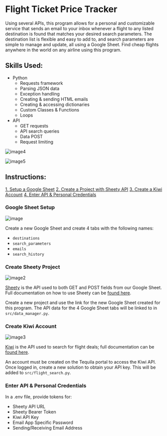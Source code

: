 # Flight Ticket Price Tracker

Using several APIs, this program allows for a personal and customizable service that sends an email to your inbox whenever a flight to any listed destination is found that matches your desired search parameters. The destination list is flexible and easy to add to, and search parameters are simple to manage and update, all using a Google Sheet. Find cheap flights anywhere in the world on any airline using this program.

## Skills Used:

-   Python
    -   Requests framework
    -   Parsing JSON data
    -   Exception handling
    -   Creating & sending HTML emails
    -   Creating & accessing dictionaries
    -   Custom Classes & Functions
    -   Loops
-   API
    -   GET requests
    -   API search queries
    -   Data POST
    -   Request limiting

![image4](https://github.com/user-attachments/assets/22e498be-3bc8-44de-bd58-4e15f4487272)

![image5](https://github.com/user-attachments/assets/38e92d57-685e-468d-ae65-a33f6b59776e)

## Instructions:

[1. Setup a Google Sheet](###google-sheet-setup)
[2. Create a Project with Sheety API](###create-sheety-project)
[3. Create a Kiwi Account](###create-kiwi-account)
[4. Enter API & Personal Credentials](###enter-credentials)

### Google Sheet Setup

![image](https://github.com/user-attachments/assets/dd0eb99f-3e81-446a-bc35-87569cfa8258)

Create a new Google Sheet and create 4 tabs with the following names:

-   `destinations`
-   `search_parameters`
-   `emails`
-   `search_history`

### Create Sheety Project

![image2](https://github.com/user-attachments/assets/0e390220-78f3-41f7-a3d0-6a8cdc79ab93)

[Sheety](https://sheety.co/) is the API used to both GET and POST fields from our Google Sheet. Full documentation on how to use Sheety can be [found here](https://sheety.co/docs/spreadsheet).

Create a new project and use the link for the new Google Sheet created for this program. The API data for the 4 Google Sheet tabs will be linked to in `src/data_manager.py`.

### Create Kiwi Account

![image3](https://github.com/user-attachments/assets/ffd39058-28f5-49d8-a91b-e8cc23581ead)

[Kiwi](https://tequila.kiwi.com/) is the API used to search for flight deals; full documentation can be [found here](https://tequila.kiwi.com/docs/user_guides/choosing_a_right_solution).

An account must be created on the Tequila portal to access the Kiwi API. Once logged in, create a new solution to obtain your API key. This will be added to `src/flight_search.py`.

### Enter API & Personal Credentials

In a .env file, provide tokens for:

-   Sheety API URL
-   Sheety Bearer Token
-   Kiwi API Key
-   Email App Specific Password
-   Sending/Receiving Email Address
